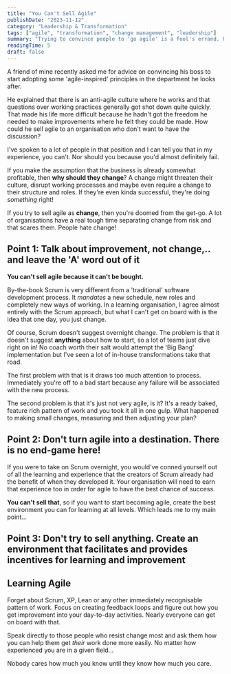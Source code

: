 ```yaml
---
title: "You Can't Sell Agile"
publishDate: "2023-11-12"
category: "Leadership & Transformation"
tags: ["agile", "transformation", "change management", "leadership"]
summary: "Trying to convince people to 'go agile' is a fool's errand. Here's why most agile transformations fail, and what to do instead of selling frameworks and processes."
readingTime: 5
draft: false
---
```


A friend of mine recently asked me for advice on convincing his boss to start adopting some 'agile-inspired' principles in the department he looks after.

He explained that there is an anti-agile culture where he works and that questions over working practices generally got shot down quite quickly. That made his life more difficult because he hadn't got the freedom he needed to make improvements where he felt they could be made. How could he sell agile to an organisation who don't want to have the discussion?

I've spoken to a lot of people in that position and I can tell you that in my experience, you can't. Nor should you because you'd almost definitely fail.

If you make the assumption that the business is already somewhat profitable, then **why should they change**? A change might threaten their culture, disrupt working processes and maybe even require a change to their structure and roles. If they're even kinda successful, they're doing *something* right!

If you try to sell agile as **change**, then you're doomed from the get-go. A lot of organisations have a real tough time separating change from risk and that scares them. People hate change!

## Point 1: Talk about improvement, not change,.. and leave the 'A' word out of it

**You can't sell agile because it can't be bought.**

By-the-book Scrum is very different from a 'traditional' software development process. It *mandates* a new schedule, new roles and completely new ways of working. In a learning organisation, I agree almost entirely with the Scrum approach, but what I can't get on board with is the idea that one day, you just change.

Of course, Scrum doesn't suggest overnight change. The problem is that it doesn't suggest **anything** about how to start, so a lot of teams just dive right on in! No coach worth their salt would attempt the 'Big Bang' implementation but I've seen a lot of in-house transformations take that road.

The first problem with that is it draws too much attention to process. Immediately you're off to a bad start because any failure will be associated with the new process.

The second problem is that it's just not very agile, is it? It's a ready baked, feature rich pattern of work and you took it all in one gulp. What happened to making small changes, measuring and then adjusting your plan?

## Point 2: Don't turn agile into a destination. There is no end-game here!

If you were to take on Scrum overnight, you would've conned yourself out of all the learning and experience that the creators of Scrum already had the benefit of when they developed it. Your organisation will need to earn that experience too in order for agile to have the best chance of success.

**You can't sell that**, so if you want to start becoming agile, create the best environment you can for learning at all levels. Which leads me to my main point…

## Point 3: Don't try to sell anything. Create an environment that facilitates and provides incentives for learning and improvement

## Learning Agile

Forget about Scrum, XP, Lean or any other immediately recognisable pattern of work. Focus on creating feedback loops and figure out how you get improvement into your day-to-day activities. Nearly everyone can get on board with that.

Speak directly to those people who resist change most and ask them how you can help them get *their* work done more easily. No matter how experienced you are in a given field...

Nobody cares how much you know until they know how much you care.